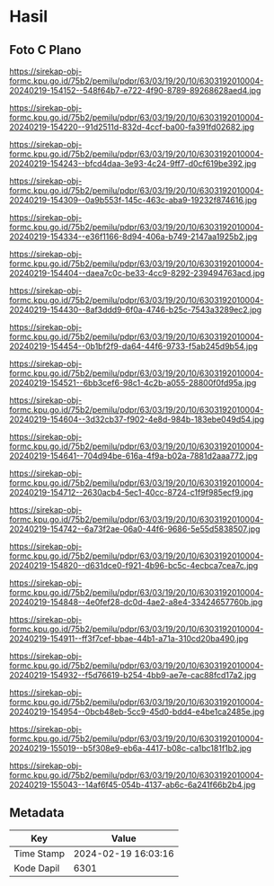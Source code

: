 # Hasil

## Foto C Plano

https://sirekap-obj-formc.kpu.go.id/75b2/pemilu/pdpr/63/03/19/20/10/6303192010004-20240219-154152--548f64b7-e722-4f90-8789-89268628aed4.jpg

https://sirekap-obj-formc.kpu.go.id/75b2/pemilu/pdpr/63/03/19/20/10/6303192010004-20240219-154220--91d2511d-832d-4ccf-ba00-fa391fd02682.jpg

https://sirekap-obj-formc.kpu.go.id/75b2/pemilu/pdpr/63/03/19/20/10/6303192010004-20240219-154243--bfcd4daa-3e93-4c24-9ff7-d0cf619be392.jpg

https://sirekap-obj-formc.kpu.go.id/75b2/pemilu/pdpr/63/03/19/20/10/6303192010004-20240219-154309--0a9b553f-145c-463c-aba9-19232f874616.jpg

https://sirekap-obj-formc.kpu.go.id/75b2/pemilu/pdpr/63/03/19/20/10/6303192010004-20240219-154334--e36f1166-8d94-406a-b749-2147aa1925b2.jpg

https://sirekap-obj-formc.kpu.go.id/75b2/pemilu/pdpr/63/03/19/20/10/6303192010004-20240219-154404--daea7c0c-be33-4cc9-8292-239494763acd.jpg

https://sirekap-obj-formc.kpu.go.id/75b2/pemilu/pdpr/63/03/19/20/10/6303192010004-20240219-154430--8af3ddd9-6f0a-4746-b25c-7543a3289ec2.jpg

https://sirekap-obj-formc.kpu.go.id/75b2/pemilu/pdpr/63/03/19/20/10/6303192010004-20240219-154454--0b1bf2f9-da64-44f6-9733-f5ab245d9b54.jpg

https://sirekap-obj-formc.kpu.go.id/75b2/pemilu/pdpr/63/03/19/20/10/6303192010004-20240219-154521--6bb3cef6-98c1-4c2b-a055-28800f0fd95a.jpg

https://sirekap-obj-formc.kpu.go.id/75b2/pemilu/pdpr/63/03/19/20/10/6303192010004-20240219-154604--3d32cb37-f902-4e8d-984b-183ebe049d54.jpg

https://sirekap-obj-formc.kpu.go.id/75b2/pemilu/pdpr/63/03/19/20/10/6303192010004-20240219-154641--704d94be-616a-4f9a-b02a-7881d2aaa772.jpg

https://sirekap-obj-formc.kpu.go.id/75b2/pemilu/pdpr/63/03/19/20/10/6303192010004-20240219-154712--2630acb4-5ec1-40cc-8724-c1f9f985ecf9.jpg

https://sirekap-obj-formc.kpu.go.id/75b2/pemilu/pdpr/63/03/19/20/10/6303192010004-20240219-154742--6a73f2ae-06a0-44f6-9686-5e55d5838507.jpg

https://sirekap-obj-formc.kpu.go.id/75b2/pemilu/pdpr/63/03/19/20/10/6303192010004-20240219-154820--d631dce0-f921-4b96-bc5c-4ecbca7cea7c.jpg

https://sirekap-obj-formc.kpu.go.id/75b2/pemilu/pdpr/63/03/19/20/10/6303192010004-20240219-154848--4e0fef28-dc0d-4ae2-a8e4-33424657760b.jpg

https://sirekap-obj-formc.kpu.go.id/75b2/pemilu/pdpr/63/03/19/20/10/6303192010004-20240219-154911--ff3f7cef-bbae-44b1-a71a-310cd20ba490.jpg

https://sirekap-obj-formc.kpu.go.id/75b2/pemilu/pdpr/63/03/19/20/10/6303192010004-20240219-154932--f5d76619-b254-4bb9-ae7e-cac88fcd17a2.jpg

https://sirekap-obj-formc.kpu.go.id/75b2/pemilu/pdpr/63/03/19/20/10/6303192010004-20240219-154954--0bcb48eb-5cc9-45d0-bdd4-e4be1ca2485e.jpg

https://sirekap-obj-formc.kpu.go.id/75b2/pemilu/pdpr/63/03/19/20/10/6303192010004-20240219-155019--b5f308e9-eb6a-4417-b08c-ca1bc181f1b2.jpg

https://sirekap-obj-formc.kpu.go.id/75b2/pemilu/pdpr/63/03/19/20/10/6303192010004-20240219-155043--14af6f45-054b-4137-ab6c-6a241f66b2b4.jpg


## Metadata

| Key        | Value               |
| ---------- | ------------------- |
| Time Stamp | 2024-02-19 16:03:16 |
| Kode Dapil | 6301                |



